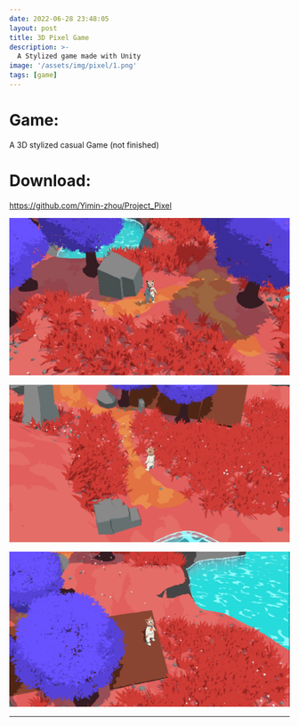 ```yaml
---
date: 2022-06-28 23:48:05
layout: post
title: 3D Pixel Game
description: >-
  A Stylized game made with Unity
image: '/assets/img/pixel/1.png'
tags: [game]
---
```


# Game:
A 3D stylized casual Game (not finished)

# Download:
https://github.com/Yimin-zhou/Project_Pixel

![](/assets/img/pixel/1.png)

![](/assets/img/pixel/2.png)

![](/assets/img/pixel/3.png)

---